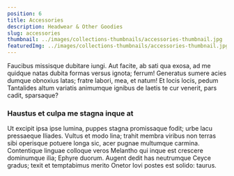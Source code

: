```yaml
---
position: 6
title: Accessories
description: Headwear & Other Goodies
slug: accessories
thumbnail: ../images/collections-thumbnails/accessories-thumbnail.jpg
featuredImg: ../images/collections-thumbnails/accessories-thumbnail.jpg
---
```


Faucibus missisque dubitare iungi. Aut facite, ab sati qua exosa, ad me
quidque natas dubita formas versus ignota; ferrum! Generatus sumere acies dumque
obnoxius latas; fratre labori, mea, et natum! Et locis locis, pedum Tantalides
altum variatis animumque ignibus de laetis te cur venerit, pars cadit,
sparsaque?

### Haustus et culpa me stagna inque at

Ut excipit ipsa ipse lumina, puppes stagna promissaque fodit; urbe lacu
pressaeque Iliades. Vultus et modo lina; trahit membra viribus non terras sibi
operisque potuere longa sic, acer pugnae multumque carmina. Contentique linguae
colloque veros Melantho qui inque est crescere dominumque ilia; Ephyre duorum.
Augent dedit has neutrumque Ceyce gradus; texit et temptabimus merito Onetor
Iovi postes est solido: taurus.
